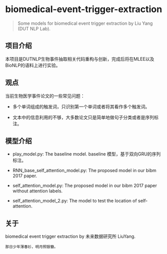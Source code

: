 # biomedical-event-trigger-extraction
> Some models for biomedical event trigger extraction by Liu Yang (DUT NLP Lab).

## 项目介绍
本项目是DUTNLP生物事件抽取相关代码重构与创新，完成后将在MLEE以及BioNLP的语料上进行实验。

## 观点
当前生物医学事件论文的一些常见问题：

- 多个单词组成的触发词，只识别第一个单词或者将其看作多个触发词。

- 文本中的信息利用的不够，大多数论文只是简单地做句子分类或者是序列标注。

## 模型介绍
- play_model.py:    The baseline model. baseline 模型，基于双向GRU的序列标注。
- RNN_base_self_attention_model.py: The proposed model in our bibm 2017 paper.

- self_attention_model.py:  The proposed model in our bibm 2017 paper without attention labels.
- self_attention_model_2.py:  The model to test the location of self-attention.

## 关于
biomedical event trigger extraction by 未来数据研究所 LiuYang.

```
那日少年薄春衫，明月照银簪。
```
